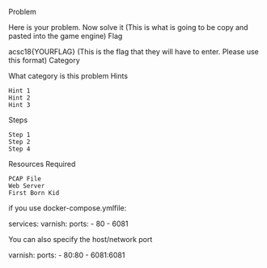 Problem

Here is your problem. Now solve it (This is what is going to be copy and pasted into the game engine)
Flag

acsc18{YOURFLAG} (This is the flag that they will have to enter. Please use this format)
Category

What category is this problem
Hints

    Hint 1
    Hint 2
    Hint 3

Steps

    Step 1
    Step 2
    Step 4

Resources Required

    PCAP File
    Web Server
    First Born Kid



if you use docker-compose.ymlfile:

services:
    varnish:
        ports:
            - 80
            - 6081

You can also specify the host/network port

varnish:
    ports:
        - 80:80
        - 6081:6081

